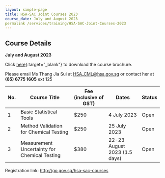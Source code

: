```yaml
---
layout: simple-page
title: HSA-SAC Joint Courses 2023
course_date: July and August 2023
permalink /services/training/HSA-SAC-Joint-Courses-2023
---
```



## Course Details
**July and August 2023**

Click [here](/files/registration-forms/2023_hsa-sac_joint_courses.pdf){:target="_blank"} to download the course brochure.


Please email Ms Thang Jia Sui at <HSA_CML@hsa.gov.sg> or contact her at **(65) 6775 1605** ext 125


| No. | Course Title | Fee (inclusive of GST) |  Dates | Status |
|-----|--------------|------------------------|--------|--------|
| 1 | Basic Statistical Tools | $250 | 4 July 2023 | Open |
| 2 | Method Validation for Chemical Testing | $250 | 25 July 2023 | Open |
| 3 | Measurement Uncertainty for Chemical Testing | $380 | 22-23 August 2023  (1.5 days) | Open |


Registration link: http://go.gov.sg/hsa-sac-courses


